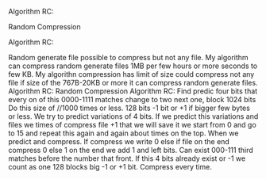 Algorithm RC:

Random Compression

Algorithm RC:

Random generate file possible to compress but not any file.
My algorithm can compress random generate files 1MB per few hours or more seconds to few KB. My algorithn compression has limit of size could compress not any file if size of the 767B-20KB or more it can compress random generate files.
Algorithm RC:
Random Compression
Algorithm RC:
Find predic four bits that every on of this 0000-1111 matches change to two next one, block 1024 bits Do this size of //1000 times or less. 128 bits -1 bit or +1 if bigger few bytes or less.
We try to predict variations of 4 bits. If we predict this variations and files we times of compress file +1 that we will save it we start from 0 and go to 15 and repeat this again and again about times on the top. When we predict and compress. If compress we write 0 else if file on the end compress 0 else 1 on the end we add 1 and left bits. Can exist 000-111 third matches before the number that front. If this 4 bits already exist or -1 we count as one 128 blocks big -1 or +1 bit.
Compress every time.
